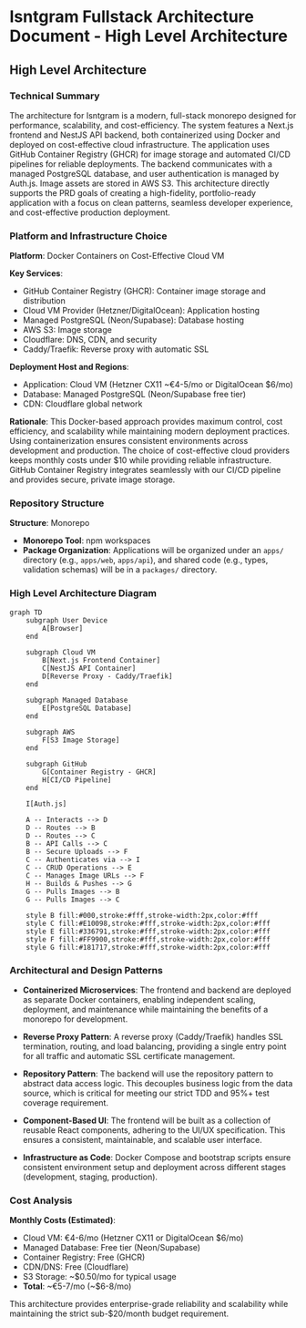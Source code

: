 # Isntgram Fullstack Architecture Document - High Level Architecture

## High Level Architecture

### Technical Summary

The architecture for Isntgram is a modern, full-stack monorepo designed for performance, scalability, and
cost-efficiency. The system features a Next.js frontend and NestJS API backend, both containerized using Docker and
deployed on cost-effective cloud infrastructure. The application uses GitHub Container Registry (GHCR) for image storage
and automated CI/CD pipelines for reliable deployments. The backend communicates with a managed PostgreSQL database, and
user authentication is managed by Auth.js. Image assets are stored in AWS S3. This architecture directly supports the
PRD goals of creating a high-fidelity, portfolio-ready application with a focus on clean patterns, seamless developer
experience, and cost-effective production deployment.

### Platform and Infrastructure Choice

**Platform**: Docker Containers on Cost-Effective Cloud VM

**Key Services**:

- GitHub Container Registry (GHCR): Container image storage and distribution
- Cloud VM Provider (Hetzner/DigitalOcean): Application hosting
- Managed PostgreSQL (Neon/Supabase): Database hosting
- AWS S3: Image storage
- Cloudflare: DNS, CDN, and security
- Caddy/Traefik: Reverse proxy with automatic SSL

**Deployment Host and Regions**:

- Application: Cloud VM (Hetzner CX11 ~€4-5/mo or DigitalOcean $6/mo)
- Database: Managed PostgreSQL (Neon/Supabase free tier)
- CDN: Cloudflare global network

**Rationale**: This Docker-based approach provides maximum control, cost efficiency, and scalability while maintaining
modern deployment practices. Using containerization ensures consistent environments across development and production.
The choice of cost-effective cloud providers keeps monthly costs under $10 while providing reliable infrastructure.
GitHub Container Registry integrates seamlessly with our CI/CD pipeline and provides secure, private image storage.

### Repository Structure

**Structure**: Monorepo

- **Monorepo Tool**: npm workspaces
- **Package Organization**: Applications will be organized under an `apps/` directory (e.g., `apps/web`, `apps/api`),
  and shared code (e.g., types, validation schemas) will be in a `packages/` directory.

### High Level Architecture Diagram

```mermaid
graph TD
    subgraph User Device
        A[Browser]
    end

    subgraph Cloud VM
        B[Next.js Frontend Container]
        C[NestJS API Container]
        D[Reverse Proxy - Caddy/Traefik]
    end

    subgraph Managed Database
        E[PostgreSQL Database]
    end

    subgraph AWS
        F[S3 Image Storage]
    end

    subgraph GitHub
        G[Container Registry - GHCR]
        H[CI/CD Pipeline]
    end

    I[Auth.js]

    A -- Interacts --> D
    D -- Routes --> B
    D -- Routes --> C
    B -- API Calls --> C
    B -- Secure Uploads --> F
    C -- Authenticates via --> I
    C -- CRUD Operations --> E
    C -- Manages Image URLs --> F
    H -- Builds & Pushes --> G
    G -- Pulls Images --> B
    G -- Pulls Images --> C

    style B fill:#000,stroke:#fff,stroke-width:2px,color:#fff
    style C fill:#E10098,stroke:#fff,stroke-width:2px,color:#fff
    style E fill:#336791,stroke:#fff,stroke-width:2px,color:#fff
    style F fill:#FF9900,stroke:#fff,stroke-width:2px,color:#fff
    style G fill:#181717,stroke:#fff,stroke-width:2px,color:#fff
```

### Architectural and Design Patterns

- **Containerized Microservices**: The frontend and backend are deployed as separate Docker containers, enabling
  independent scaling, deployment, and maintenance while maintaining the benefits of a monorepo for development.

- **Reverse Proxy Pattern**: A reverse proxy (Caddy/Traefik) handles SSL termination, routing, and load balancing,
  providing a single entry point for all traffic and automatic SSL certificate management.

- **Repository Pattern**: The backend will use the repository pattern to abstract data access logic. This decouples
  business logic from the data source, which is critical for meeting our strict TDD and 95%+ test coverage requirement.

- **Component-Based UI**: The frontend will be built as a collection of reusable React components, adhering to the UI/UX
  specification. This ensures a consistent, maintainable, and scalable user interface.

- **Infrastructure as Code**: Docker Compose and bootstrap scripts ensure consistent environment setup and deployment
  across different stages (development, staging, production).

### Cost Analysis

**Monthly Costs (Estimated)**:

- Cloud VM: €4-6/mo (Hetzner CX11 or DigitalOcean $6/mo)
- Managed Database: Free tier (Neon/Supabase)
- Container Registry: Free (GHCR)
- CDN/DNS: Free (Cloudflare)
- S3 Storage: ~$0.50/mo for typical usage
- **Total**: ~€5-7/mo (~$6-8/mo)

This architecture provides enterprise-grade reliability and scalability while maintaining the strict sub-$20/month
budget requirement.
